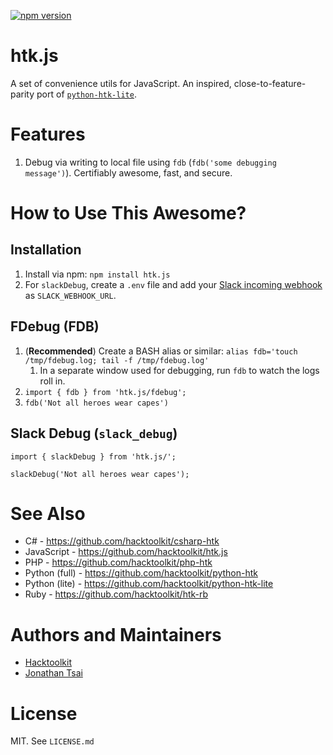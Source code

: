 [![npm version](https://badge.fury.io/js/htk.js.svg)](//npmjs.com/package/htk.js)

# htk.js

A set of convenience utils for JavaScript. An inspired, close-to-feature-parity port of [`python-htk-lite`](https://github.com/hacktoolkit/python-htk-lite).

# Features

1. Debug via writing to local file using `fdb` (`fdb('some debugging message')`). Certifiably awesome, fast, and secure.

# How to Use This Awesome?

## Installation

1. Install via npm: `npm install htk.js`
1. For `slackDebug`, create a `.env` file and add your [Slack incoming webhook](https://slack.com/apps/A0F7XDUAZ-incoming-webhooks) as `SLACK_WEBHOOK_URL`.

## FDebug (FDB)

1. (**Recommended**) Create a BASH alias or similar: `alias fdb='touch /tmp/fdebug.log; tail -f /tmp/fdebug.log'`
    1. In a separate window used for debugging, run `fdb` to watch the logs roll in.
1. `import { fdb } from 'htk.js/fdebug';`
1. `fdb('Not all heroes wear capes')`

## Slack Debug (`slack_debug`)

```
import { slackDebug } from 'htk.js/';

slackDebug('Not all heroes wear capes');
```

# See Also

- C# - https://github.com/hacktoolkit/csharp-htk
- JavaScript - https://github.com/hacktoolkit/htk.js
- PHP - https://github.com/hacktoolkit/php-htk
- Python (full) - https://github.com/hacktoolkit/python-htk
- Python (lite) - https://github.com/hacktoolkit/python-htk-lite
- Ruby - https://github.com/hacktoolkit/htk-rb

# Authors and Maintainers

- [Hacktoolkit](https://github.com/hacktoolkit)
- [Jonathan Tsai](https://github.com/jontsai)

# License

MIT. See `LICENSE.md`
